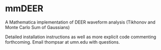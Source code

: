 # mmDEER
A Mathematica implementation of DEER waveform analysis (Tikhonov and Monte Carlo Sum of Gaussians)

Detailed installation instructions as well as more explicit code commenting forthcoming. Email thompsar at umn.edu with questions.
